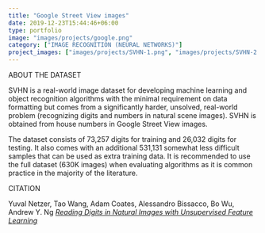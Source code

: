 ```yaml
---
title: "Google Street View images"
date: 2019-12-23T15:44:46+06:00
type: portfolio
image: "images/projects/google.png"
category: ["IMAGE RECOGNITION (NEURAL NETWORKS)"]
project_images: ["images/projects/SVHN-1.png", "images/projects/SVHN-2.png"]
---
```


ABOUT THE DATASET

SVHN is a real-world image dataset for developing machine learning and object recognition algorithms with the minimal requirement on data formatting but comes from a significantly harder, unsolved, real-world problem (recognizing digits and numbers in natural scene images). SVHN is obtained from house numbers in Google Street View images.

The dataset consists of 73,257 digits for training and 26,032 digits for testing. It also comes with an additional 531,131 somewhat less difficult samples that can be used as extra training data. It is recommended to use the full dataset (630K images) when evaluating algorithms as it is common practice in the majority of the literature.

CITATION

Yuval Netzer, Tao Wang, Adam Coates, Alessandro Bissacco, Bo Wu, Andrew Y. Ng *[Reading Digits in Natural Images with Unsupervised Feature Learning]("http://ufldl.stanford.edu/housenumbers/nips2011_housenumbers.pdf")*
